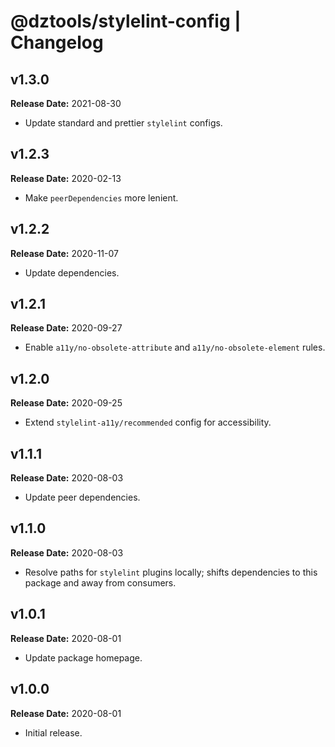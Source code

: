 # @dztools/stylelint-config | Changelog

## v1.3.0

**Release Date:** 2021-08-30

- Update standard and prettier `stylelint` configs.

## v1.2.3

**Release Date:** 2020-02-13

- Make `peerDependencies` more lenient.

## v1.2.2

**Release Date:** 2020-11-07

- Update dependencies.

## v1.2.1

**Release Date:** 2020-09-27

- Enable `a11y/no-obsolete-attribute` and `a11y/no-obsolete-element` rules.

## v1.2.0

**Release Date:** 2020-09-25

- Extend `stylelint-a11y/recommended` config for accessibility.

## v1.1.1

**Release Date:** 2020-08-03

- Update peer dependencies.

## v1.1.0

**Release Date:** 2020-08-03

- Resolve paths for `stylelint` plugins locally; shifts dependencies to this package and away from consumers.

## v1.0.1

**Release Date:** 2020-08-01

- Update package homepage.

## v1.0.0

**Release Date:** 2020-08-01

- Initial release.
